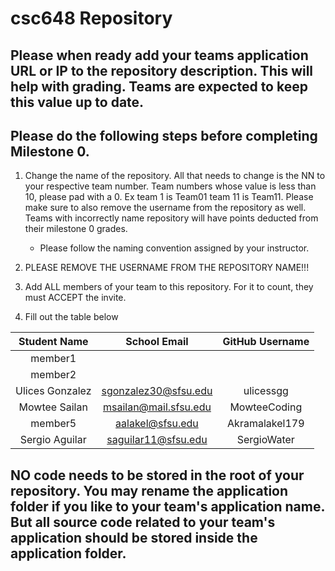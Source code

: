 # csc648 Repository

## Please when ready add your teams application URL or IP to the repository description. This will help with grading. Teams are expected to keep this value up to date.

## Please do the following steps before completing Milestone 0.
1. Change the name of the repository. All that needs to change is the NN to your respective team number. Team numbers whose value is less than 10, please pad with a 0. Ex team 1 is Team01 team 11 is Team11. Please make sure to also remove the username from the repository as well. Teams with incorrectly name repository will have points deducted from their milestone 0 grades.
      - Please follow the naming convention assigned by your instructor.

1. PLEASE REMOVE THE USERNAME FROM THE REPOSITORY NAME!!!

2. Add ALL members of your team to this repository. For it to count, they must ACCEPT the invite.

3. Fill out the table below


| Student Name | School Email | GitHub Username |
|    :---:     |     :---:     |     :---:       |
| member1      |               |                 |
| member2      |               |                 |
| Ulices Gonzalez      | sgonzalez30@sfsu.edu              | ulicessgg                |
| Mowtee Sailan | msailan@mail.sfsu.edu | MowteeCoding |
| member5      |  aalakel@sfsu.edu | Akramalakel179                |
| Sergio Aguilar      | saguilar11@sfsu.edu | SergioWater |

## NO code needs to be stored in the root of your repository. You may rename the application folder if you like to your team's application name. But all source code related to your team's application should be stored inside the application folder.
